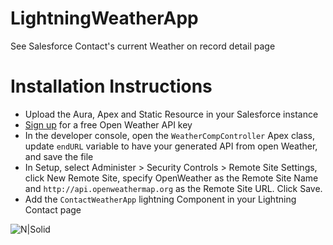 # LightningWeatherApp

See Salesforce Contact's current Weather on record detail page  

# Installation Instructions

- Upload the Aura, Apex and Static Resource in your Salesforce instance
- [Sign up](https://openweathermap.org/) for a free Open Weather API key
- In the developer console, open the `WeatherCompController` Apex class, update `endURL` variable to have your generated API from open Weather, and save the file
- In Setup, select Administer > Security Controls > Remote Site Settings, click New Remote Site, specify OpenWeather as the Remote Site Name and `http://api.openweathermap.org` as the Remote Site URL. Click Save.
- Add the `ContactWeatherApp` lightning Component in your Lightning Contact page 

![N|Solid](https://ibin.co/w800/5SWe1V1a6FmW.jpg)
